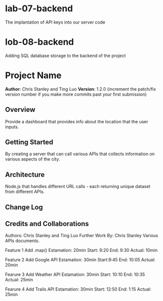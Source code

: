 # lab-07-backend
The implantation of API keys into our server code

# lob-08-backend
Adding SQL database storage to the backend of the project

# Project Name

**Author**: Chris Stanley and Ting Luo
**Version**: 1.2.0 (increment the patch/fix version number if you make more commits past your first submission)

## Overview
Provide a dashboard that provides info about the location that the user inputs.

## Getting Started
By creating a server that can call various APIs that collects information on various aspects of the city.

## Architecture
Node.js that handles different URL calls - each returning unique dataset from different APIs.

## Change Log
<!-- Use this area to document the iterative changes made to your application as each feature is successfully implemented. Use time stamps. Here's an examples:

01-01-2001 4:59pm - Application now has a fully-functional express server, with a GET route for the location resource. -->

## Credits and Collaborations
Authors: Chris Stanley and Ting Luo
Further Work By: Chris Stanley
Various APIs documents. 

Feature 1 Add .map()
Estamation: 20min
Start: 9:20
End: 9:30
Actual: 10min

Feature 2 Add Google API
Estamation: 30min
Start:9:45
End: 10:05
Actual: 20min

Fearure 3 Add Weather API
Estamation: 30min
Start: 10:10
End: 10:35
Actual: 25min

Fearure 4 Add Trails API
Estamation: 30min
Start: 12:50
End: 1:15
Actual: 25min